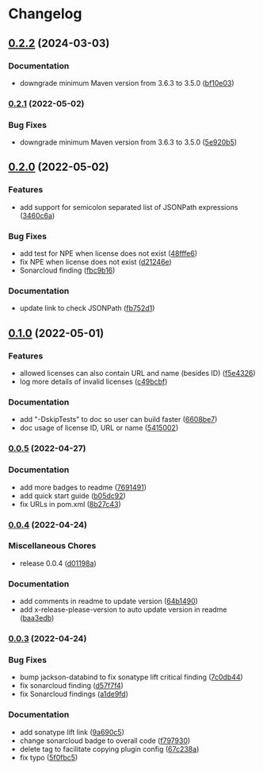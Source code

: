 # Changelog

## [0.2.2](https://github.com/remisbaima/license-checker-cyclonedx-maven-plugin/compare/v0.2.1...v0.2.2) (2024-03-03)


### Documentation

* downgrade minimum Maven version from 3.6.3 to 3.5.0 ([bf10e03](https://github.com/remisbaima/license-checker-cyclonedx-maven-plugin/commit/bf10e03994a0559d11896bee49965286836412d0))

### [0.2.1](https://github.com/remisbaima/license-checker-cyclonedx-maven-plugin/compare/v0.2.0...v0.2.1) (2022-05-02)


### Bug Fixes

* downgrade minimum Maven version from 3.6.3 to 3.5.0 ([5e920b5](https://github.com/remisbaima/license-checker-cyclonedx-maven-plugin/commit/5e920b5e5e48938738965f9f268d94cbb959d8d0))

## [0.2.0](https://github.com/remisbaima/license-checker-cyclonedx-maven-plugin/compare/v0.1.0...v0.2.0) (2022-05-02)


### Features

* add support for semicolon separated list of JSONPath expressions ([3460c6a](https://github.com/remisbaima/license-checker-cyclonedx-maven-plugin/commit/3460c6a61b56f78ac98abb5e95b2930e09e28f38))


### Bug Fixes

* add test for NPE when license does not exist ([48fffe6](https://github.com/remisbaima/license-checker-cyclonedx-maven-plugin/commit/48fffe633df992f214e25229ae02c475403377fa))
* fix NPE when license does not exist ([d21246e](https://github.com/remisbaima/license-checker-cyclonedx-maven-plugin/commit/d21246e92e73fe10d0b33e799bfc1aeeb93de697))
* Sonarcloud finding ([fbc9b16](https://github.com/remisbaima/license-checker-cyclonedx-maven-plugin/commit/fbc9b16bf92f12b835fea831ceb6a2311491df4a))


### Documentation

* update link to check JSONPath ([fb752d1](https://github.com/remisbaima/license-checker-cyclonedx-maven-plugin/commit/fb752d1b3e9e93219764b5dc177b015371e77f85))

## [0.1.0](https://github.com/remisbaima/license-checker-cyclonedx-maven-plugin/compare/v0.0.5...v0.1.0) (2022-05-01)


### Features

* allowed licenses can also contain URL and name (besides ID) ([f5e4326](https://github.com/remisbaima/license-checker-cyclonedx-maven-plugin/commit/f5e4326553feb99ff53e3cedba9e4763b45f7aed))
* log more details of invalid licenses ([c49bcbf](https://github.com/remisbaima/license-checker-cyclonedx-maven-plugin/commit/c49bcbf92184a97cea6025ef5bead4b1e062576e))


### Documentation

* add "-DskipTests" to doc so user can build faster ([6608be7](https://github.com/remisbaima/license-checker-cyclonedx-maven-plugin/commit/6608be7cf0d80882009b89d42e7975697245cbdf))
* doc usage of license ID, URL or name ([5415002](https://github.com/remisbaima/license-checker-cyclonedx-maven-plugin/commit/54150023d322854d2f054930a971fbf5bd0e7bd9))

### [0.0.5](https://github.com/remisbaima/license-checker-cyclonedx-maven-plugin/compare/v0.0.4...v0.0.5) (2022-04-27)


### Documentation

* add more badges to readme ([7691491](https://github.com/remisbaima/license-checker-cyclonedx-maven-plugin/commit/769149150145d22893d082d8a1ad15b5391be8a3))
* add quick start guide ([b05dc92](https://github.com/remisbaima/license-checker-cyclonedx-maven-plugin/commit/b05dc92ef7055e8def50848b1d8c36034788333d))
* fix URLs in pom.xml ([8b27c43](https://github.com/remisbaima/license-checker-cyclonedx-maven-plugin/commit/8b27c43720d9c709837e46c54e27e069c20d9bfa))

### [0.0.4](https://github.com/remisbaima/license-checker-cyclonedx-maven-plugin/compare/v0.0.3...v0.0.4) (2022-04-24)


### Miscellaneous Chores

* release 0.0.4 ([d01198a](https://github.com/remisbaima/license-checker-cyclonedx-maven-plugin/commit/d01198a8d481a07de9f1de22bb2f0ef5ab1fa361))


### Documentation

* add comments in readme to update version ([64b1490](https://github.com/remisbaima/license-checker-cyclonedx-maven-plugin/commit/64b14904dc721d1b72aa6801b65aa11dd1cc4f33))
* add x-release-please-version to auto update version in readme ([baa3edb](https://github.com/remisbaima/license-checker-cyclonedx-maven-plugin/commit/baa3edb5df456f4a09e87ac7a47a661e97eb4f0b))

### [0.0.3](https://github.com/remisbaima/license-checker-cyclonedx-maven-plugin/compare/v0.0.2...v0.0.3) (2022-04-24)


### Bug Fixes

* bump jackson-databind to fix sonatype lift critical finding ([7c0db44](https://github.com/remisbaima/license-checker-cyclonedx-maven-plugin/commit/7c0db44e8e140fa69fd6df3e6237f147cd188101))
* fix sonarcloud finding ([d57f7f4](https://github.com/remisbaima/license-checker-cyclonedx-maven-plugin/commit/d57f7f4699a84fe28be357476f709159813ccef1))
* fix Sonarcloud findings ([a1de9fd](https://github.com/remisbaima/license-checker-cyclonedx-maven-plugin/commit/a1de9fdf025de47f254d48a3528e5a697047ef03))


### Documentation

* add sonatype lift link ([9a690c5](https://github.com/remisbaima/license-checker-cyclonedx-maven-plugin/commit/9a690c5285aff14b522f553a25dd117e5002fe9a))
* change sonarcloud badge to overall code ([f797930](https://github.com/remisbaima/license-checker-cyclonedx-maven-plugin/commit/f7979305e1cba08ee46c8dc3eaf79706e900ecbd))
* delete <plugins> tag to facilitate copying plugin config ([67c238a](https://github.com/remisbaima/license-checker-cyclonedx-maven-plugin/commit/67c238ae0ca746cde1f4f3cc1fb5d24df340ae74))
* fix typo ([5f0fbc5](https://github.com/remisbaima/license-checker-cyclonedx-maven-plugin/commit/5f0fbc5dac3ea7860b72cd2503da44fee890d24b))

